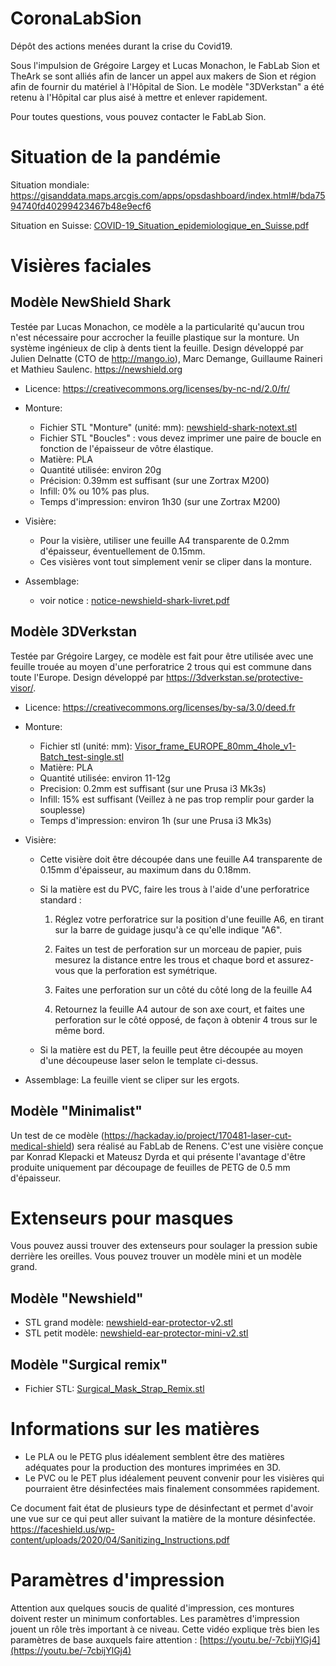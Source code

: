 # CoronaLabSion
Dépôt des actions menées durant la crise du Covid19.

Sous l'impulsion de Grégoire Largey et Lucas Monachon, le FabLab Sion et TheArk se sont alliés afin de lancer un appel aux makers de Sion et région afin de fournir du matériel à l'Hôpital de Sion. Le modèle "3DVerkstan" a été retenu à l'Hôpital car plus aisé à mettre et enlever rapidement. 

Pour toutes questions, vous pouvez contacter le FabLab Sion.

# Situation de la pandémie
Situation mondiale: https://gisanddata.maps.arcgis.com/apps/opsdashboard/index.html#/bda7594740fd40299423467b48e9ecf6

Situation en Suisse: [COVID-19_Situation_epidemiologique_en_Suisse.pdf](COVID-19_Situation_epidemiologique_en_Suisse.pdf)

# Visières faciales

## Modèle NewShield Shark
Testée par Lucas Monachon, ce modèle a la particularité qu'aucun trou n'est nécessaire pour accrocher la feuille plastique sur la monture. Un système ingénieux de clip à dents tient la feuille. Design développé par Julien Delnatte (CTO de http://mango.io), Marc Demange, Guillaume Raineri et Mathieu Saulenc. https://newshield.org

- Licence: https://creativecommons.org/licenses/by-nc-nd/2.0/fr/

- Monture:
	- Fichier STL "Monture" (unité: mm): [newshield-shark-notext.stl](newshield-shark-notext.stl)
	- Fichier STL "Boucles" : vous devez imprimer une paire de boucle en fonction de l'épaisseur de vôtre élastique. 
	- Matière: PLA
	- Quantité utilisée: environ 20g 
	- Précision: 0.39mm est suffisant (sur une Zortrax M200)
	- Infill: 0% ou 10% pas plus.
	- Temps d'impression: environ 1h30 (sur une Zortrax M200)
	
- Visière:
	- Pour la visière, utiliser une feuille A4 transparente de 0.2mm d'épaisseur, éventuellement de 0.15mm.
	- Ces visières vont tout simplement venir se cliper dans la monture.
	
- Assemblage:
	- voir notice : [notice-newshield-shark-livret.pdf](notice-newshield-shark-livret.pdf)

## Modèle 3DVerkstan
Testée par Grégoire Largey, ce modèle est fait pour être utilisée avec une feuille trouée au moyen d'une perforatrice 2 trous qui est commune dans toute l'Europe. Design développé par https://3dverkstan.se/protective-visor/.

- Licence: https://creativecommons.org/licenses/by-sa/3.0/deed.fr

- Monture:
	- Fichier stl (unité: mm): [Visor_frame_EUROPE_80mm_4hole_v1-Batch_test-single.stl](Visor_frame_EUROPE_80mm_4hole_v1-Batch_test-single.stl)
	- Matière: PLA
	- Quantité utilisée: environ 11-12g 
	- Precision: 0.2mm est suffisant (sur une Prusa i3 Mk3s)
	- Infill: 15% est suffisant (Veillez à ne pas trop remplir pour garder la souplesse)
	- Temps d'impression: environ 1h (sur une Prusa i3 Mk3s)
	
- Visière:
	- Cette visière doit être découpée dans une feuille A4 transparente de 0.15mm d'épaisseur, au maximum dans du 0.18mm.
	- Si la matière est du PVC, faire les trous à l'aide d'une perforatrice standard :

		1. Réglez votre perforatrice sur la position d'une feuille A6, en tirant sur la barre de guidage jusqu'à ce qu'elle indique "A6".
		2. Faites un test de perforation sur un morceau de papier, puis mesurez la distance entre les trous et chaque bord et assurez-vous que la perforation est symétrique.
		3. Faites une perforation sur un côté du côté long de la feuille A4

		4. Retournez la feuille A4 autour de son axe court, et faites une perforation sur le côté opposé, de façon à obtenir 4 trous sur le même bord.
		
	- Si la matière est du PET, la feuille peut être découpée au moyen d'une découpeuse laser selon le template ci-dessus.

- Assemblage: La feuille vient se cliper sur les ergots.
	

## Modèle "Minimalist"
Un test de ce modèle (https://hackaday.io/project/170481-laser-cut-medical-shield) sera réalisé au FabLab de Renens. C'est une visière conçue par Konrad Klepacki et Mateusz Dyrda et qui présente l'avantage d'être produite uniquement par découpage de feuilles de PETG de 0.5 mm d'épaisseur.

# Extenseurs pour masques
Vous pouvez aussi trouver des extenseurs pour soulager la pression subie derrière les oreilles. Vous pouvez trouver un modèle mini et un modèle grand.

## Modèle "Newshield"
- STL grand modèle: [newshield-ear-protector-v2.stl](newshield-ear-protector-v2.stl)
- STL petit modèle: [newshield-ear-protector-mini-v2.stl](newshield-ear-protector-mini-v2.stl)

## Modèle "Surgical remix"
- Fichier STL: [Surgical_Mask_Strap_Remix.stl](Surgical_Mask_Strap_Remix.stl)


# Informations sur les matières
- Le PLA ou le PETG plus idéalement semblent être des matières adéquates pour la production des montures imprimées en 3D.
- Le PVC ou le PET plus idéalement peuvent convenir pour les visières qui pourraient être désinfectées mais finalement consommées rapidement.

Ce document fait état de plusieurs type de désinfectant et permet d'avoir une vue sur ce qui peut aller suivant la matière de la monture désinfectée. https://faceshield.us/wp-content/uploads/2020/04/Sanitizing_Instructions.pdf

# Paramètres d'impression
Attention aux quelques soucis de qualité d'impression, ces montures doivent rester un minimum confortables. Les paramètres d'impression jouent un rôle très important à ce niveau. Cette vidéo explique très bien les paramètres de base auxquels faire attention : [https://youtu.be/-7cbijYlGj4](https://youtu.be/-7cbijYlGj4)

